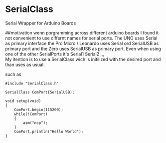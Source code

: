 # SerialClass
Serial Wrapper for Arduino Boards

##motivation
wenn porgramming across different arduino boards I found it not convenient to use differnt names for serial ports.
The UNO uses Serial as primary interface the Pro Micro / Leonardo uses Serial ord SerialUSB as primary port and the 
Zero uses SerialUSB as primary port. Even when using one of the other SerialPorts it's Serial1 Serial2 ,,,   
My itention is to use a SerialClass wich is initilized with the desired port and than uses as usual.

such as   
```
#include "SerialClass.h"

SerialClass ComPort{SerialUSB);

void setup(void)
{
	ComPort.begin(115200);
	while(!ComPort)
	{
		asm("nop"); 
	}
	ComPort.println("Hello World");
}
```